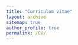 ```yaml
---
title: "Curriculum vitae"
layout: archive
sitemap: true
author_profile: true
permalink: /CV/
---
```


